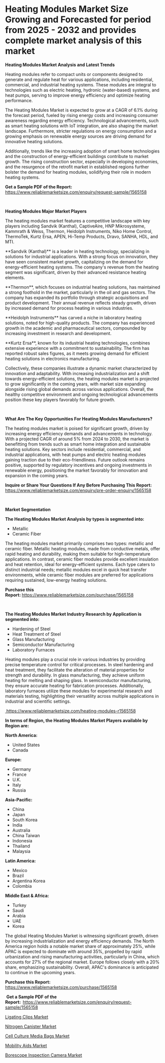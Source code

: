 <p><h1>Heating Modules Market Size Growing and Forecasted for period from 2025 - 2032 and provides complete market analysis of this market</h1></p><p><strong>Heating Modules Market Analysis and Latest Trends</strong></p>
<p><p>Heating modules refer to compact units or components designed to generate and regulate heat for various applications, including residential, commercial, and industrial heating systems. These modules are integral to technologies such as electric heating, hydronic (water-based) systems, and heat pumps, serving to improve energy efficiency and optimize heating performance.</p><p>The Heating Modules Market is expected to grow at a CAGR of 6.1% during the forecast period, fueled by rising energy costs and increasing consumer awareness regarding energy efficiency. Technological advancements, such as smart heating solutions with IoT integration, are also shaping the market landscape. Furthermore, stricter regulations on energy consumption and a growing emphasis on renewable energy sources are driving demand for innovative heating solutions.</p><p>Additionally, trends like the increasing adoption of smart home technologies and the construction of energy-efficient buildings contribute to market growth. The rising construction sector, especially in developing economies, and the resurgence of the retrofit market in established regions further bolster the demand for heating modules, solidifying their role in modern heating systems.</p></p>
<p><strong>Get a Sample PDF of the Report:&nbsp;</strong> <a href="https://www.reliablemarketsize.com/enquiry/request-sample/1565158?utm_campaign=2795&utm_medium=2&utm_source=Github&utm_content=ia&utm_term=08042025&utm_id=heating-modules">https://www.reliablemarketsize.com/enquiry/request-sample/1565158</a></p>
<p>&nbsp;</p>
<p><strong>Heating Modules Major Market Players</strong></p>
<p><p>The heating modules market features a competitive landscape with key players including Sandvik (Kanthal), CaptiveAire, HNP Mikrosysteme, Kammrath & Weiss, Thermon, Heidolph Instruments, Niko Home Control, ThermoTek, Kurtz Ersa, APEN, Hi-Temp Products, Dravo, SANHA, HDL, and MTI. </p><p>**Sandvik (Kanthal)** is a leader in heating technology, specializing in solutions for industrial applications. With a strong focus on innovation, they have seen consistent market growth, capitalizing on the demand for energy-efficient heating systems. The company's revenue from the heating segment was significant, driven by their advanced resistance heating elements.</p><p>**Thermon**, which focuses on industrial heating solutions, has maintained a strong foothold in the market, particularly in the oil and gas sectors. The company has expanded its portfolio through strategic acquisitions and product development. Their annual revenue reflects steady growth, driven by increased demand for process heating in various industries.</p><p>**Heidolph Instruments** has carved a niche in laboratory heating solutions, noted for high-quality products. The company has experienced growth in the academic and pharmaceutical sectors, compounded by increasing investment in research and development. </p><p>**Kurtz Ersa**, known for its industrial heating technologies, combines extensive experience with a commitment to sustainability. The firm has reported robust sales figures, as it meets growing demand for efficient heating solutions in electronics manufacturing.</p><p>Collectively, these companies illustrate a dynamic market characterized by innovation and adaptability. With increasing industrialization and a shift towards energy-efficient solutions, the heating modules market is projected to grow significantly in the coming years, with market size expanding alongside rising global demands across various applications. Overall, the healthy competitive environment and ongoing technological advancements position these key players favorably for future growth.</p></p>
<p>&nbsp;</p>
<p><strong>What Are The Key Opportunities For Heating Modules Manufacturers?</strong></p>
<p><p>The heating modules market is poised for significant growth, driven by increasing energy efficiency demands and advancements in technology. With a projected CAGR of around 5% from 2024 to 2030, the market is benefitting from trends such as smart home integration and sustainable heating solutions. Key sectors include residential, commercial, and industrial applications, with heat pumps and electric heating modules gaining traction due to their eco-friendliness. Future outlook remains positive, supported by regulatory incentives and ongoing investments in renewable energy, positioning the market favorably for innovation and expansion in the coming years.</p></p>
<p><strong>Inquire or Share Your Questions If Any Before Purchasing This Report:</strong> <a href="https://www.reliablemarketsize.com/enquiry/pre-order-enquiry/1565158?utm_campaign=2795&utm_medium=2&utm_source=Github&utm_content=ia&utm_term=08042025&utm_id=heating-modules">https://www.reliablemarketsize.com/enquiry/pre-order-enquiry/1565158</a></p>
<p>&nbsp;</p>
<p><strong>Market Segmentation</strong></p>
<p><strong>The Heating Modules Market Analysis by types is segmented into:</strong></p>
<p><ul><li>Metallic</li><li>Ceramic Fiber</li></ul></p>
<p><p>The heating modules market primarily comprises two types: metallic and ceramic fiber. Metallic heating modules, made from conductive metals, offer rapid heating and durability, making them suitable for high-temperature applications. In contrast, ceramic fiber modules provide excellent insulation and heat retention, ideal for energy-efficient systems. Each type caters to distinct industrial needs; metallic modules excel in quick heat transfer environments, while ceramic fiber modules are preferred for applications requiring sustained, low-energy heating solutions.</p></p>
<p><strong>Purchase this Report:&nbsp;</strong><a href="https://www.reliablemarketsize.com/purchase/1565158?utm_campaign=2795&utm_medium=2&utm_source=Github&utm_content=ia&utm_term=08042025&utm_id=heating-modules">https://www.reliablemarketsize.com/purchase/1565158</a></p>
<p>&nbsp;</p>
<p><strong>The Heating Modules Market Industry Research by Application is segmented into:</strong></p>
<p><ul><li>Hardening of Steel</li><li>Heat Treatment of Steel</li><li>Glass Manufacturing</li><li>Semiconductor Manufacturing</li><li>Laboratory Furnaces</li></ul></p>
<p><p>Heating modules play a crucial role in various industries by providing precise temperature control for critical processes. In steel hardening and heat treatment, they facilitate the alteration of material properties for strength and durability. In glass manufacturing, they achieve uniform heating for melting and shaping glass. In semiconductor manufacturing, they ensure accurate heating for fabrication processes. Additionally, laboratory furnaces utilize these modules for experimental research and materials testing, highlighting their versatility across multiple applications in industrial and scientific settings.</p></p>
<p><a href="https://www.reliablemarketsize.com/heating-modules-r1565158?utm_campaign=2795&utm_medium=2&utm_source=Github&utm_content=ia&utm_term=08042025&utm_id=heating-modules">&nbsp;https://www.reliablemarketsize.com/heating-modules-r1565158</a></p>
<p><strong>In terms of Region, the Heating Modules Market Players available by Region are:</strong></p>
<p>
    <p> <strong> North America: </strong>
        <ul>
            <li>United States</li>
            <li>Canada</li>
        </ul>
        </p> 
    <p> <strong> Europe: </strong>
        <ul>
            <li>Germany</li>
            <li>France</li>
            <li>U.K.</li>
            <li>Italy</li>
            <li>Russia</li>
        </ul>
        </p> 
    <p> <strong> Asia-Pacific: </strong>
        <ul>
            <li>China</li>
            <li>Japan</li>
            <li>South Korea</li>
            <li>India</li>
            <li>Australia</li>
            <li>China Taiwan</li>
            <li>Indonesia</li>
            <li>Thailand</li>
            <li>Malaysia</li>
        </ul>
        </p> 
    <p> <strong> Latin America: </strong>
        <ul>
            <li>Mexico</li>
            <li>Brazil</li>
            <li>Argentina Korea</li>
            <li>Colombia</li>
        </ul>
        </p> 
    <p> <strong> Middle East & Africa: </strong>
        <ul>
            <li>Turkey</li>
            <li>Saudi</li>
            <li>Arabia</li>
            <li>UAE</li>
            <li>Korea</li>
        </ul>
    </p>
    </p>
<p><p>The global Heating Modules Market is witnessing significant growth, driven by increasing industrialization and energy efficiency demands. The North America region holds a notable market share of approximately 25%, while APAC is expected to dominate with around 35%, propelled by rapid urbanization and rising manufacturing activities, particularly in China, which accounts for 27% of the regional market. Europe follows closely with a 20% share, emphasizing sustainability. Overall, APAC's dominance is anticipated to continue in the upcoming years.</p></p>
<p><strong>Purchase this Report: </strong><a href="https://www.reliablemarketsize.com/purchase/1565158?utm_campaign=2795&utm_medium=2&utm_source=Github&utm_content=ia&utm_term=08042025&utm_id=heating-modules">https://www.reliablemarketsize.com/purchase/1565158</a></p>
<p>&nbsp;<strong>Get a Sample PDF of the Report:&nbsp;&nbsp;</strong><a href="https://www.reliablemarketsize.com/enquiry/request-sample/1565158?utm_campaign=2795&utm_medium=2&utm_source=Github&utm_content=ia&utm_term=08042025&utm_id=heating-modules">https://www.reliablemarketsize.com/enquiry/request-sample/1565158</a></p>
<p><strong></strong></p>
<p><p><a href="https://www.linkedin.com/pulse/ligating-clips-industry-overview-2025-2032-market-trends-sceee?utm_campaign=2795&utm_medium=2&utm_source=Github&utm_content=ia&utm_term=08042025&utm_id=heating-modules">Ligating Clips Market</a></p><p><a href="https://www.linkedin.com/pulse/nitrogen-canister-market-size-forecast-anticipated-11-cagr-from-wcdse?utm_campaign=2795&utm_medium=2&utm_source=Github&utm_content=ia&utm_term=08042025&utm_id=heating-modules">Nitrogen Canister Market</a></p><p><a href="https://www.linkedin.com/pulse/cell-culture-media-bags-market-analysis-witch-focus-key-qtr3f?utm_campaign=2795&utm_medium=2&utm_source=Github&utm_content=ia&utm_term=08042025&utm_id=heating-modules">Cell Culture Media Bags Market</a></p><p><a href="https://www.linkedin.com/pulse/mobility-aids-market-scope-offering-deep-insights-jduue?utm_campaign=2795&utm_medium=2&utm_source=Github&utm_content=ia&utm_term=08042025&utm_id=heating-modules">Mobility Aids Market</a></p><p><a href="https://www.linkedin.com/pulse/in-depth-analysis-borescope-inspection-camera-market-size-xmttf?utm_campaign=2795&utm_medium=2&utm_source=Github&utm_content=ia&utm_term=08042025&utm_id=heating-modules">Borescope Inspection Camera Market</a></p></p>